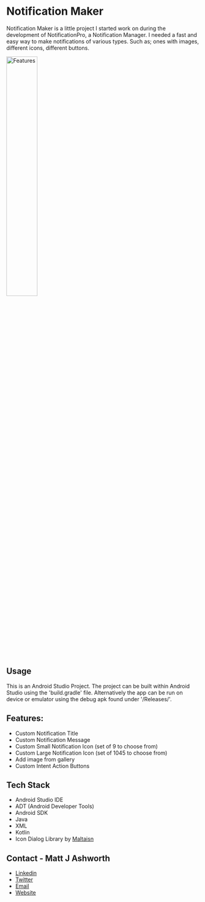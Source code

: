 
# Notification Maker

Notification Maker is a little project I started work on during the development of NotificationPro, a Notification Manager. I needed a fast and easy way to make notifications of
various types. Such as; ones with images, different icons, different buttons. 

<img src="https://raw.githubusercontent.com/MattJAshworth/mattjashworth.github.io/537708d0612cc8c9c13e38c58e51651463e7a471/assets/images/screenshots/Notification.jpg" width="40%" alt="Features"/>

## Usage

This is an Android Studio Project. The project can be built within Android Studio using the 'build.gradle' file. Alternatively the app can be run on device or emulator using the debug apk found under '/Releases/'. 

## Features:
* Custom Notification Title
* Custom Notification Message
* Custom Small Notification Icon (set of 9 to choose from)
* Custom Large Notification Icon (set of 1045 to choose from)
* Add image from gallery
* Custom Intent Action Buttons

## Tech Stack
* Android Studio IDE
* ADT (Android Developer Tools)
* Android SDK
* Java
* XML
* Kotlin
* Icon Dialog Library by <a href="https://github.com/maltaisn/icondialoglib">Maltaisn</a>

## Contact - Matt J Ashworth
* [Linkedin](https://linkedin.com/in/MattJAshworth)
* [Twitter](https://twitter.com/MattJAshworth)
* [Email](mailto:contact@mattjashworth.xyz)
* [Website](https://mattjashworth.xyz)
